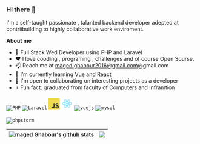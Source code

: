 ### Hi there 👋

I'm a self-taught passionate , talanted backend developer adepted at contriibuilding to highly collaborative work enviroment.

**About me**

- 💼 Full Stack Wed Developer using PHP and Laravel
- ❤️ I love cooding , programing , challenges and of course Open Sourse.
- 📫 Reach me at maged.ghabour2016@gmail.com@gmail.com
- 🌱 I’m currently learning Vue and React
- 🤝 I'm open to collaborating on interesting projects as a developer
- ⚡ Fun fact: graduated from faculty of Computers and Inframtion

<code><img height="30" alt="PHP" src="https://raw.githubusercontent.com/yurijserrano/Github-Profile-Readme-Logos/master/programming%20languages/php.png"></code>
<code><img height="30" alt="Laravel" src="https://raw.githubusercontent.com/yurijserrano/Github-Profile-Readme-Logos/f994c418a134b58c4aec11152f6a4a33fa89da26/frameworks/laravel.svg"></code>
<code><img height="30" alt="javascript" src="https://raw.githubusercontent.com/github/explore/80688e429a7d4ef2fca1e82350fe8e3517d3494d/topics/javascript/javascript.png"></code>
<code><img height="30" alt="react" src="https://raw.githubusercontent.com/github/explore/80688e429a7d4ef2fca1e82350fe8e3517d3494d/topics/react/react.png"></code>
<code><img height="30" alt="vuejs" src="https://raw.githubusercontent.com/yurijserrano/Github-Profile-Readme-Logos/f994c418a134b58c4aec11152f6a4a33fa89da26/frameworks/vuejs.svg"></code>
<code><img height="30" alt="mysql" src="https://raw.githubusercontent.com/yurijserrano/Github-Profile-Readme-Logos/f994c418a134b58c4aec11152f6a4a33fa89da26/databases/mysql.svg"></code>

<code><img height="30" alt="phpstorm" src="https://raw.githubusercontent.com/yurijserrano/Github-Profile-Readme-Logos/f994c418a134b58c4aec11152f6a4a33fa89da26/ides/phpstorm.svg"></code>

<!--
**MagedGhabour/MagedGhabour** is a ✨ _special_ ✨ repository because its `README.md` (this file) appears on your GitHub profile.

Here are some ideas to get you started:

- 🔭 I’m currently working on ...
- 🌱 I’m currently learning ...
- 👯 I’m looking to collaborate on ...
- 🤔 I’m looking for help with ...
- 💬 Ask me about ...
- 📫 How to reach me: ...
- 😄 Pronouns: ...
- ⚡ Fun fact: ...
-->

| <img align="center" src="https://github-readme-stats.vercel.app/api?username=magedGhabour&sshow_icons=true&theme=radical&hide_border=true&layout=compact" alt="maged Ghabour's github stats" /> | <img align="center" src="https://github-readme-stats.vercel.app/api/top-langs/?username=ahmedwassef&show_icons=true&theme=radical&layout=compact&hide_border=true" /> |
| --------------------------------------------------------------------------------------------------------------------------------------------------------------------------------------------- | --------------------------------------------------------------------------------------------------------------------------------------------------------------------- |
